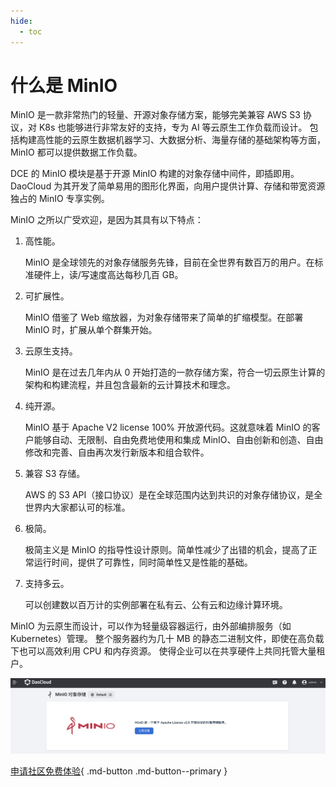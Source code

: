 ```yaml
---
hide:
  - toc
---
```


# 什么是 MinIO

MinIO 是一款非常热门的轻量、开源对象存储方案，能够完美兼容 AWS S3 协议，对 K8s 也能够进行非常友好的支持，专为 AI 等云原生工作负载而设计。
包括构建高性能的云原生数据机器学习、大数据分析、海量存储的基础架构等方面，MinIO 都可以提供数据工作负载。

DCE 的 MinIO 模块是基于开源 MinIO 构建的对象存储中间件，即插即用。
DaoCloud 为其开发了简单易用的图形化界面，向用户提供计算、存储和带宽资源独占的 MinIO 专享实例。

MinIO 之所以广受欢迎，是因为其具有以下特点：

1. 高性能。

    MinIO 是全球领先的对象存储服务先锋，目前在全世界有数百万的用户。在标准硬件上，读/写速度高达每秒几百 GB。

2. 可扩展性。

    MinIO 借鉴了 Web 缩放器，为对象存储带来了简单的扩缩模型。在部署 MinIO 时，扩展从单个群集开始。

3. 云原生支持。

    MinIO 是在过去几年内从 0 开始打造的一款存储方案，符合一切云原生计算的架构和构建流程，并且包含最新的云计算技术和理念。

4. 纯开源。

    MinIO 基于 Apache V2 license 100% 开放源代码。这就意味着 MinIO 的客户能够自动、无限制、自由免费地使用和集成 MinIO、自由创新和创造、自由修改和完善、自由再次发行新版本和组合软件。

5. 兼容 S3 存储。

    AWS 的 S3 API（接口协议）是在全球范围内达到共识的对象存储协议，是全世界内大家都认可的标准。

6. 极简。
   
    极简主义是 MinIO 的指导性设计原则。简单性减少了出错的机会，提高了正常运行时间，提供了可靠性，同时简单性又是性能的基础。

7. 支持多云。

    可以创建数以百万计的实例部署在私有云、公有云和边缘计算环境。

MinIO 为云原生而设计，可以作为轻量级容器运行，由外部编排服务（如 Kubernetes）管理。
整个服务器约为几十 MB 的静态二进制文件，即使在高负载下也可以高效利用 CPU 和内存资源。
使得企业可以在共享硬件上共同托管大量租户。

![MinIO 主界面](../images/what01.png)

[申请社区免费体验](../../../dce/license0.md){ .md-button .md-button--primary }
